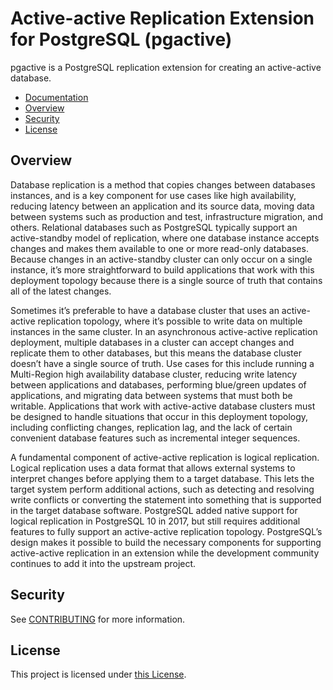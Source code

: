 # Active-active Replication Extension for PostgreSQL (pgactive)

pgactive is a PostgreSQL replication extension for creating an active-active database.

- [Documentation](./docs/)
- [Overview](#overciew)
- [Security](#security)
- [License](#license)

## Overview

Database replication is a method that copies changes between databases instances, and is a key component for use cases like high availability, reducing latency between an application and its source data, moving data between systems such as production and test, infrastructure migration, and others. Relational databases such as PostgreSQL typically support an active-standby model of replication, where one database instance accepts changes and makes them available to one or more read-only databases. Because changes in an active-standby cluster can only occur on a single instance, it’s more straightforward to build applications that work with this deployment topology because there is a single source of truth that contains all of the latest changes.

Sometimes it’s preferable to have a database cluster that uses an active-active replication topology, where it’s possible to write data on multiple instances in the same cluster. In an asynchronous active-active replication deployment, multiple databases in a cluster can accept changes and replicate them to other databases, but this means the database cluster doesn’t have a single source of truth. Use cases for this include running a Multi-Region high availability database cluster, reducing write latency between applications and databases, performing blue/green updates of applications, and migrating data between systems that must both be writable. Applications that work with active-active database clusters must be designed to handle situations that occur in this deployment topology, including conflicting changes, replication lag, and the lack of certain convenient database features such as incremental integer sequences.

A fundamental component of active-active replication is logical replication. Logical replication uses a data format that allows external systems to interpret changes before applying them to a target database. This lets the target system perform additional actions, such as detecting and resolving write conflicts or converting the statement into something that is supported in the target database software. PostgreSQL added native support for logical replication in PostgreSQL 10 in 2017, but still requires additional features to fully support an active-active replication topology. PostgreSQL’s design makes it possible to build the necessary components for supporting active-active replication in an extension while the development community continues to add it into the upstream project.

## Security

See [CONTRIBUTING](CONTRIBUTING.md#security-issue-notifications) for more information.

## License

This project is licensed under [this License](LICENSE).

